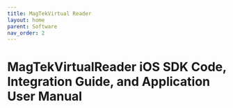 ```yaml
---
title: MagTekVirtual Reader
layout: home
parent: Software
nav_order: 2
---
```


# MagTekVirtualReader iOS SDK Code, Integration Guide, and Application User Manual



